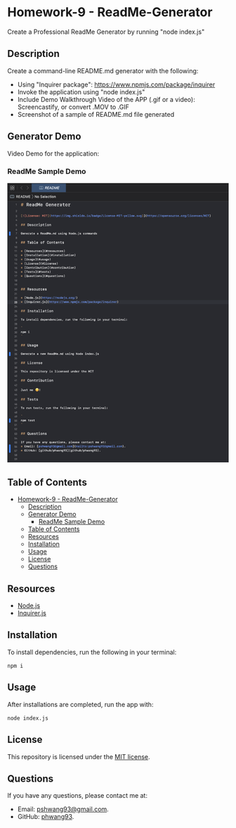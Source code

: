# Homework-9 - ReadMe-Generator

Create a Professional ReadMe Generator by running "node index.js"

## Description
 Create a command-line README.md generator with the following:

- Using "Inquirer package": https://www.npmjs.com/package/inquirer
- Invoke the application using "node index.js"
- Include Demo Walkthrough Video of the APP (.gif or a video): Screencastify, or convert .MOV to .GIF
- Screenshot of a sample of README.md file generated

## Generator Demo 

Video Demo for the application:

<p align = "center">
<a href="https://drive.google.com/drive/u/0/folders/1JkduTiHP6jYbr0z2yEl10gt_Dmsv0TCL" title="demo"></a>
</p>

### ReadMe Sample Demo

<p align = "center">
<img alt="screenshot" src="./assets/demo/SampleReadMe.png">
</p>



## Table of Contents

- [Homework-9 - ReadMe-Generator](#homework-9---readme-generator)
  - [Description](#description)
  - [Generator Demo](#generator-demo)
    - [ReadMe Sample Demo](#readme-sample-demo)
  - [Table of Contents](#table-of-contents)
  - [Resources](#resources)
  - [Installation](#installation)
  - [Usage](#usage)
  - [License](#license)
  - [Questions](#questions)

## Resources

* [Node.js](https://nodejs.org/)
* [Inquirer.js](https://www.npmjs.com/package/inquirer)

## Installation

To install dependencies, run the following in your terminal:

```
npm i 
```

## Usage

After installations are completed, run the app with: 

```
node index.js
```

## License

This repository is licensed under the [MIT license](./LICENSE).

## Questions

If you have any questions, please contact me at: 
* Email: [pshwang93@gmail.com](mailto:pshwang93@gmail.com). 
* GitHub: [phwang93](https://github.com/phwang93).